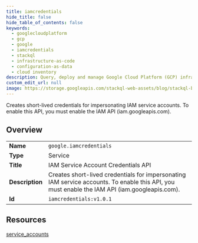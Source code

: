 ```yaml
---
title: iamcredentials
hide_title: false
hide_table_of_contents: false
keywords:
  - googlecloudplatform
  - gcp
  - google
  - iamcredentials
  - stackql
  - infrastructure-as-code
  - configuration-as-data
  - cloud inventory
description: Query, deploy and manage Google Cloud Platform (GCP) infrastructure and resources using SQL
custom_edit_url: null
image: https://storage.googleapis.com/stackql-web-assets/blog/stackql-blog-post-featured-image.png
---
```

Creates short-lived credentials for impersonating IAM service accounts. To enable this API, you must enable the IAM API (iam.googleapis.com).   
    

## Overview
<table><tbody>
<tr><td><b>Name</b></td><td><code>google.iamcredentials</code></td></tr>
<tr><td><b>Type</b></td><td>Service</td></tr>
<tr><td><b>Title</b></td><td>IAM Service Account Credentials API</td></tr>
<tr><td><b>Description</b></td><td>Creates short-lived credentials for impersonating IAM service accounts. To enable this API, you must enable the IAM API (iam.googleapis.com). </td></tr>
<tr><td><b>Id</b></td><td><code>iamcredentials:v1.0.1</code></td></tr>
</tbody></table>

## Resources
<div class="row">
<div class="providerDocColumn">
<a href="/providers/google/iamcredentials/service_accounts/">service_accounts</a><br />
</div>
<div class="providerDocColumn">
</div>
</div>
